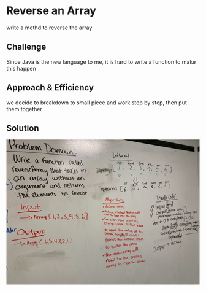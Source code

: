 # Reverse an Array
write a methd to reverse the array
## Challenge
Since Java is the new language to me, it is hard to write a function to make this happen
## Approach & Efficiency
we decide to breakdown to small piece and work step by step, then put them together

## Solution
![whiteboard](assets/ArrayReverse.jpg)

